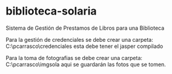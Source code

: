 biblioteca-solaria
==================

Sistema de Gestión de Prestamos de Libros para una Biblioteca

Para la gestión de credenciales se debe crear una carpeta:
C:\pcarrasco\credenciales   esta debe tener el jasper compilado

Para la toma de fotografias se debe crear una carpeta:
C:\pcarrasco\imgsola   aqui se guardarán las fotos que se tomen.
